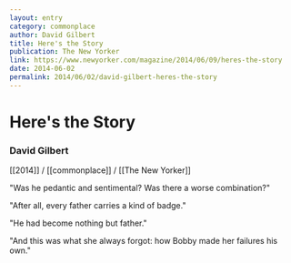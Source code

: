 ```yaml
---
layout: entry
category: commonplace
author: David Gilbert
title: Here's the Story
publication: The New Yorker
link: https://www.newyorker.com/magazine/2014/06/09/heres-the-story
date: 2014-06-02
permalink: 2014/06/02/david-gilbert-heres-the-story
---
```


# Here's the Story

### David Gilbert

[[2014]] / [[commonplace]] / [[The New Yorker]]

"Was he pedantic and sentimental? Was there a worse combination?"

"After all, every father carries a kind of badge."

"He had become nothing but father."

"And this was what she always forgot: how Bobby made her failures his own."